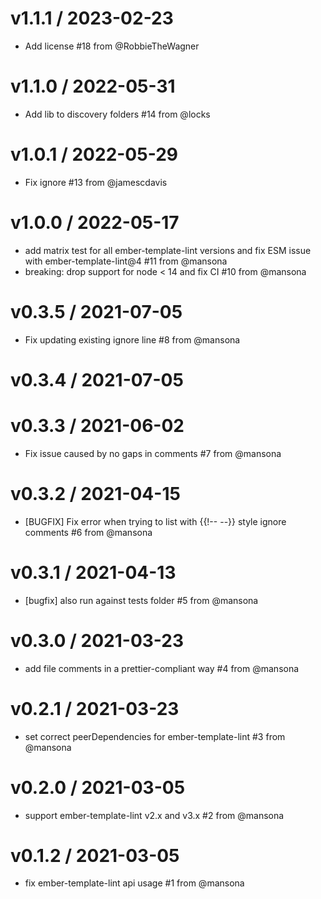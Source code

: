 v1.1.1 / 2023-02-23
==================
* Add license #18 from @RobbieTheWagner

v1.1.0 / 2022-05-31
==================
* Add lib to discovery folders #14 from @locks

v1.0.1 / 2022-05-29
==================
* Fix ignore #13 from @jamescdavis

v1.0.0 / 2022-05-17
==================
* add matrix test for all ember-template-lint versions and fix ESM issue with ember-template-lint@4 #11 from @mansona
* breaking: drop support for node &lt; 14 and fix CI #10 from @mansona

v0.3.5 / 2021-07-05
==================
* Fix updating existing ignore line #8 from @mansona

v0.3.4 / 2021-07-05
==================

v0.3.3 / 2021-06-02
==================
* Fix issue caused by no gaps in comments #7 from @mansona

v0.3.2 / 2021-04-15
==================
* [BUGFIX] Fix error when trying to list with {{!-- --}} style ignore comments #6 from @mansona

v0.3.1 / 2021-04-13
==================
* [bugfix] also run against tests folder #5 from @mansona

v0.3.0 / 2021-03-23
==================
* add file comments in a prettier-compliant way #4 from @mansona

v0.2.1 / 2021-03-23
==================
* set correct peerDependencies for ember-template-lint #3 from @mansona

v0.2.0 / 2021-03-05
==================
* support ember-template-lint v2.x and v3.x #2 from @mansona

v0.1.2 / 2021-03-05
==================
* fix ember-template-lint api usage #1 from @mansona
